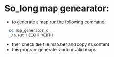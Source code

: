 # So_long map genearator:

+ to generate a map run the following command:
```bash
  cc map_generator.c
  ./a.out HEIGHT WIDTH
```
+ then check the file map.ber and copy its content
+  this program generate random valid maps
